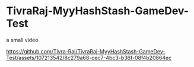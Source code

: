 # TivraRaj-MyyHashStash-GameDev-Test

a small video

https://github.com/Tivra-Raj/TivraRaj-MyyHashStash-GameDev-Test/assets/107213542/8c279a68-cec7-4bc3-b36f-08f4b20864ec

